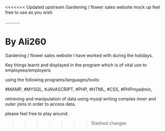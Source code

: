 <<<<<<< Updated upstream
Gardening / flower sales website mock up feel free to use as you wish

............









By Ali260
=======
Gardening / flower sales website I have worked with during the holidays.

Key things learnt and displayed in the program which is of vital use to employees/employers:

using the following programs/languages/tools:

#MAMP,
#MYSQL,
#JAVASCRIPT,
#PHP,
#HTML,
#CSS,
#PHPmyadmin,

retrieving and manipulation of data using mysql
writing complex inner and outer joins in order to access data.

please feel free to play around.
>>>>>>> Stashed changes
